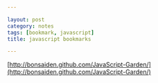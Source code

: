 ```yaml
---

layout: post
category: notes
tags: [bookmark, javascript]
title: javascript bookmarks

---
```


[http://bonsaiden.github.com/JavaScript-Garden/](http://bonsaiden.github.com/JavaScript-Garden/)
